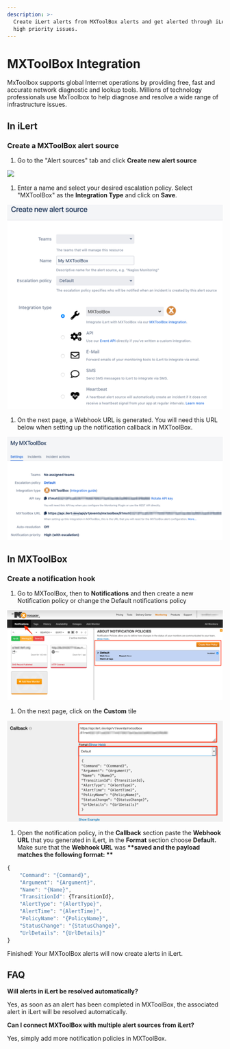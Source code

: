 ```yaml
---
description: >-
  Create iLert alerts from MXToolBox alerts and get alerted through iLert for
  high priority issues.
---
```


# MXToolBox Integration

MxToolbox supports global Internet operations by providing free, fast and accurate network diagnostic and lookup tools. Millions of technology professionals use MxToolbox to help diagnose and resolve a wide range of infrastructure issues.

## In iLert <a href="in-ilert" id="in-ilert"></a>

### Create a MXToolBox alert source <a href="create-alert-source" id="create-alert-source"></a>

1. Go to the "Alert sources" tab and click **Create new alert source**

![](../.gitbook/assets/Screenshot\_16\_03\_21\__16\_37.png)

1. Enter a name and select your desired escalation policy. Select "MXToolBox" as the **Integration Type** and click on **Save**.

![](<../.gitbook/assets/iLert (36).png>)

1. On the next page, a Webhook URL is generated. You will need this URL below when setting up the notification callback in MXToolBox.

![](<../.gitbook/assets/iLert (37).png>)

## In MXToolBox <a href="in-splunk" id="in-splunk"></a>

### Create a notification hook <a href="create-action-sequences" id="create-action-sequences"></a>

1. Go to MXToolBox, then to **Notifications** and then create a new Notification policy or change the Default notifications policy

![](../.gitbook/assets/Mozilla_Firefox.png)

1. On the next page,  click on the **Custom** tile

![](<../.gitbook/assets/Mozilla_Firefox (1).png>)

1. Open the notification policy, in the **Callback** section paste the **Webhook URL** that you generated in iLert, in the **Format** section choose **Default.** Make sure that the **Webhook URL** was **\*\*saved and the **payload** matches the following format: \*\***

```javascript
{
    "Command": "{Command}",
    "Argument": "{Argument}",
    "Name": "{Name}",
    "TransitionId": {TransitionId},
    "AlertType": "{AlertType}",
    "AlertTime": "{AlertTime}",
    "PolicyName": "{PolicyName}",
    "StatusChange": "{StatusChange}",
    "UrlDetails": "{UrlDetails}"
}
```

Finished! Your MXToolBox alerts will now create alerts in iLert.

## FAQ <a href="faq" id="faq"></a>

**Will alerts in iLert be resolved automatically?**

Yes, as soon as an alert has been completed in MXToolBox, the associated alert in iLert will be resolved automatically.

**Can I connect MXToolBox with multiple alert sources from iLert?**

Yes, simply add more notification policies in MXToolBox.
